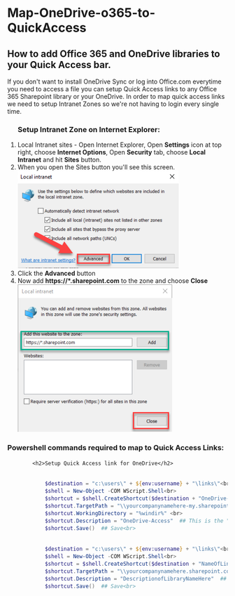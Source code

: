 # Map-OneDrive-o365-to-QuickAccess
<h2>How to add Office 365 and OneDrive libraries to your Quick Access bar.</h2>
If you don't want to install OneDrive Sync or log into Office.com everytime you need to access a file you can setup Quick Access links to any Office 365 Sharepoint library or your OneDrive.
In order to map quick access links we need to setup Intranet Zones so we're not having to login every single time.

<ol>
<h3>Setup Intranet Zone on Internet Explorer:</h3>
            <li>Local Intranet sites - Open Internet Explorer, Open <b>Settings</b> icon at top right, choose <b>Internet Options</b>, Open <b>Security</b> tab, choose <b>Local Intranet</b> and hit <b>Sites</b> button.</li>
            <li>When you open the Sites button you'll see this screen.</li>
            <img src="./Local-Intranet.png" alt="Local Intranet Settings">
            <li>Click the <b>Advanced</b> button</li>
            <li>Now add <b>https://*.sharepoint.com</b> to the zone and choose <b>Close</b></li>
            <img src="./Intranet-Zone.png" alt="Websites to add to Zone">
</ol>  

<h3>Powershell commands required to map to Quick Access Links:</h3>

            <h2>Setup Quick Access link for OneDrive</h2>
```powershell

            $destination = "c:\users\" + ${env:username} + "\links\"<br>
            $shell = New-Object -COM WScript.Shell<br>
            $shortcut = $shell.CreateShortcut($destination + "OneDrive-Access.lnk")  ## Create new lnk<br>
            $shortcut.TargetPath = "\\yourcompanynamehere-my.sharepoint.com@SSL\DavWWWRoot\personal\" + "%username%" + "_yourcompanynamehere_org\Documents" ## Make changes<br>
            $shortcut.WorkingDirectory = "%windir%" <br>
            $shortcut.Description = "OneDrive-Access"  ## This is the "Comment" field<br>
            $shortcut.Save()  ## Save<br>

```


```powershell

            $destination = "c:\users\" + ${env:username} + "\links\"<br>
            $shell = New-Object -COM WScript.Shell<br>
            $shortcut = $shell.CreateShortcut($destination + "NameOfLinkHere.lnk")  ## Create new lnk<br>
            $shortcut.TargetPath = "\\yourcompanynamehere.sharepoint.com@SSL\DavWWWRoot\sites\Storage\LibraryNameHere" ## Make changes<br>
            $shortcut.Description = "DescriptionofLibraryNameHere"  ## This is the "Comment" field<br>
            $shortcut.Save()  ## Save<br>

```

